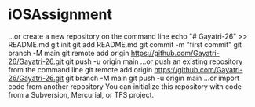 # iOSAssignment
…or create a new repository on the command line
echo "# Gayatri-26" >> README.md
git init
git add README.md
git commit -m "first commit"
git branch -M main
git remote add origin https://github.com/Gayatri-26/Gayatri-26.git
git push -u origin main
…or push an existing repository from the command line
git remote add origin https://github.com/Gayatri-26/Gayatri-26.git
git branch -M main
git push -u origin main
…or import code from another repository
You can initialize this repository with code from a Subversion, Mercurial, or TFS project.
